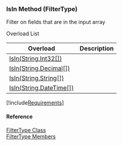 ﻿### IsIn Method (FilterType)

Filter on fields that are in the input array

Overload List

| Overload | Description |
| --- | --- |
| [IsIn(String,Int32\[\])](fcSDK~FChoice.Foundation.Filters.FilterType~IsIn(String,Int32[]).md) |   |
| [IsIn(String,Decimal\[\])](fcSDK~FChoice.Foundation.Filters.FilterType~IsIn(String,Decimal[]).md) |   |
| [IsIn(String,String\[\])](fcSDK~FChoice.Foundation.Filters.FilterType~IsIn(String,String[]).md) |   |
| [IsIn(String,DateTime\[\])](fcSDK~FChoice.Foundation.Filters.FilterType~IsIn(String,DateTime[]).md) |   |

[!include[Requirements](../partials/requirements.md)]



#### Reference

[FilterType Class](fcSDK~FChoice.Foundation.Filters.FilterType.md)  
[FilterType Members](fcSDK~FChoice.Foundation.Filters.FilterType_members.md)